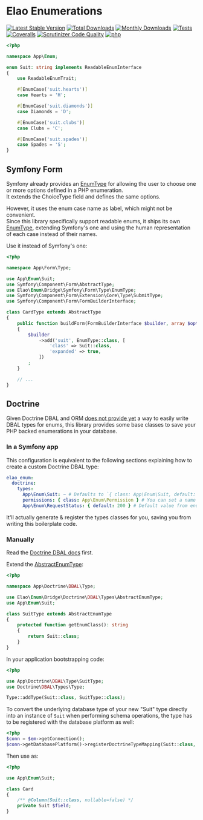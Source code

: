 Elao Enumerations
=================
[![Latest Stable Version](https://poser.pugx.org/elao/enum/v/stable?format=flat-square)](https://packagist.org/packages/elao/enum)
[![Total Downloads](https://poser.pugx.org/elao/enum/downloads?format=flat-square)](https://packagist.org/packages/elao/enum)
[![Monthly Downloads](https://poser.pugx.org/elao/enum/d/monthly?format=flat-square)](https://packagist.org/packages/elao/enum)
[![Tests](https://github.com/Elao/PhpEnums/actions/workflows/ci.yml/badge.svg)](https://github.com/Elao/PhpEnums/actions/workflows/ci.yml)
[![Coveralls](https://img.shields.io/coveralls/Elao/PhpEnums.svg?style=flat-square)](https://coveralls.io/github/Elao/PhpEnums)
[![Scrutinizer Code Quality](https://img.shields.io/scrutinizer/g/Elao/PhpEnums.svg?style=flat-square)](https://scrutinizer-ci.com/g/Elao/PhpEnums/?branch=master)
[![php](https://img.shields.io/badge/PHP-8.1-green.svg?style=flat-square "Available for PHP 8.1+")](http://php.net)

```php
<?php

namespace App\Enum;

enum Suit: string implements ReadableEnumInterface
{
    use ReadableEnumTrait;

    #[EnumCase('suit.hearts')]
    case Hearts = 'H';

    #[EnumCase('suit.diamonds')]
    case Diamonds = 'D';

    #[EnumCase('suit.clubs')]
    case Clubs = 'C';

    #[EnumCase('suit.spades')]
    case Spades = 'S';
}
```

## Symfony Form

Symfony already provides an [EnumType](https://symfony.com/doc/current/reference/forms/types/enum.html)
for allowing the user to choose one or more options defined in a PHP enumeration.  
It extends the ChoiceType field and defines the same options.

However, it uses the enum case name as label, which might not be convenient.  
Since this library specifically support readable enums, it ships its
own [EnumType](src/Bridge/Symfony/Form/Type/EnumType.php), extending Symfony's one and using the human representation of
each case instead of their names.

Use it instead of Symfony's one:

```php
<?php

namespace App\Form\Type;

use App\Enum\Suit;
use Symfony\Component\Form\AbstractType;
use Elao\Enum\Bridge\Symfony\Form\Type\EnumType;
use Symfony\Component\Form\Extension\Core\Type\SubmitType;
use Symfony\Component\Form\FormBuilderInterface;

class CardType extends AbstractType
{
    public function buildForm(FormBuilderInterface $builder, array $options): void
    {
        $builder
            ->add('suit', EnumType::class, [
                'class' => Suit::class, 
                'expanded' => true,
            ])
        ;
    }

    // ...
}
```

## Doctrine

Given Doctrine DBAL and ORM [does not provide yet](https://github.com/doctrine/orm/issues/9021) a way to easily write
DBAL types for enums, this library provides some base classes to save your PHP backed enumerations in your database.

### In a Symfony app

This configuration is equivalent to the following sections explaining how to create a custom Doctrine DBAL type:

```yaml
elao_enum:
  doctrine:
    types:
      App\Enum\Suit: ~ # Defaults to `{ class: App\Enum\Suit, default: null }`
      permissions: { class: App\Enum\Permission } # You can set a name different from the enum FQCN
      App\Enum\RequestStatus: { default: 200 } # Default value from enum cases, in case the db value is NULL
```

It'll actually generate & register the types classes for you, saving you from writing this boilerplate code.

### Manually

Read the
[Doctrine DBAL docs](http://docs.doctrine-project.org/projects/doctrine-orm/en/latest/cookbook/custom-mapping-types.html)
first.

Extend the [AbstractEnumType](src/Bridge/Doctrine/DBAL/Types/AbstractEnumType.php):

```php
<?php

namespace App\Doctrine\DBAL\Type;

use Elao\Enum\Bridge\Doctrine\DBAL\Types\AbstractEnumType;
use App\Enum\Suit;

class SuitType extends AbstractEnumType
{
    protected function getEnumClass(): string
    {
        return Suit::class;
    }
}
```

In your application bootstrapping code:

```php
<?php

use App\Doctrine\DBAL\Type\SuitType;
use Doctrine\DBAL\Types\Type;

Type::addType(Suit::class, SuitType::class);
```

To convert the underlying database type of your new "Suit" type directly into an instance of `Suit` when performing
schema operations, the type has to be registered with the database platform as well:

```php
<?php
$conn = $em->getConnection();
$conn->getDatabasePlatform()->registerDoctrineTypeMapping(Suit::class, SuitType::class);
```

Then use as:

```php
<?php

use App\Enum\Suit;

class Card
{
    /** @Column(Suit::class, nullable=false) */
    private Suit $field;
}
```
